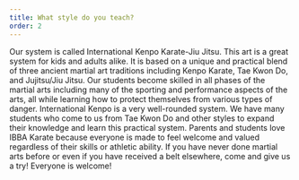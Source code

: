 ```yaml
---
title: What style do you teach?
order: 2
---
```



Our system is called International Kenpo Karate-Jiu Jitsu. This art is a great system for kids and adults alike. It is based on a unique and practical blend of three ancient martial art traditions including Kenpo Karate, Tae Kwon Do, and Jujitsu/Jiu Jitsu. Our students become skilled in all phases of the martial arts including many of the sporting and performance aspects of the arts, all while learning how to protect themselves from various types of danger. International Kenpo is a very well-rounded system. We have many students who come to us from Tae Kwon Do and other styles to expand their knowledge and learn this practical system. Parents and students love IBBA Karate because everyone is made to feel welcome and valued regardless of their skills or athletic ability. If you have never done martial arts before or even if you have received a belt elsewhere, come and give us a try! Everyone is welcome!